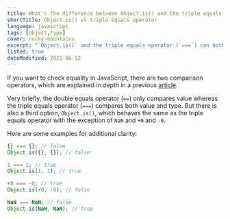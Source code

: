 ```yaml
---
title: What's the difference between Object.is() and the triple equals operator in JavaScript?
shortTitle: Object.is() vs triple equals operator
language: javascript
tags: [object,type]
cover: rocky-mountains
excerpt: "`Object.is()` and the triple equals operator (`===`) can both be used for equality checking in JavaScript, but when should you use each one?"
listed: true
dateModified: 2021-06-12
---
```


If you want to check equality in JavaScript, there are two comparison operators, which are explained in depth in a previous [article](/blog/s/javascript-equality).

Very briefly, the double equals operator (`==`) only compares value whereas the triple equals operator (`===`) compares both value and type. But there is also a third option, `Object.is()`, which behaves the same as the triple equals operator with the exception of `NaN` and `+0` and `-0`.

Here are some examples for additional clarity:

```js
{} === {}; // false
Object.is({}, {}); // false

1 === 1; // true
Object.is(1, 1); // true

+0 === -0; // true
Object.is(+0, -0); // false

NaN === NaN; // false
Object.is(NaN, NaN); // true
```
